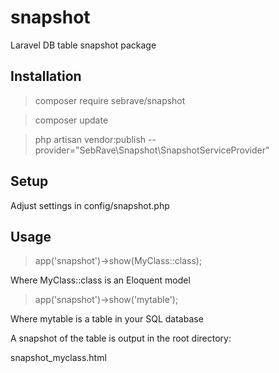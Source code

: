 # snapshot

Laravel DB table snapshot package


## Installation

> composer require sebrave/snapshot

> composer update

> php artisan vendor:publish --provider="SebRave\\Snapshot\\SnapshotServiceProvider"


## Setup

Adjust settings in config/snapshot.php


## Usage

> app('snapshot')->show(MyClass::class);      

Where MyClass::class is an Eloquent model

> app('snapshot')->show('mytable');      

Where mytable is a table in your SQL database

A snapshot of the table is output in the root directory:

snapshot_myclass.html
